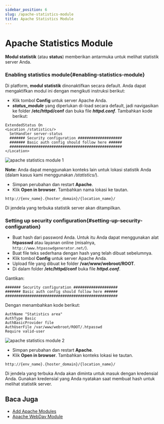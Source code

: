 ```yaml
---
sidebar_position: 6
slug: /apache-statistics-module
title: Apache Statistics Module
---
```

# Apache Statistics Module

**Modul statistik** (atau **status**) memberikan antarmuka untuk melihat statistik server Anda.

### Enabling statistics module{#enabling-statistics-module}

Di platform, **modul statistik** dinonaktifkan secara default. Anda dapat mengaktifkan modul ini dengan mengikuti instruksi berikut:

  * Klik tombol **Config** untuk server Apache Anda.
  * _**status_module**_ yang diperlukan di-load secara default, jadi navigasikan ke folder **/etc/httpd/conf** dan buka file _**httpd.conf**_. Tambahkan kode berikut:

```nginx
ExtendedStatus On
<Location /statistics/>
  SetHandler server-status
  ####### Security configuration ####################
  ####### Basic auth config should follow here ######
  ###################################################
</Location>
```

![apache statistics module 1](https://assets.dewacloud.com/dewacloud-docs/php/php-app-servers/apache-php/apache-statistics-module/1.png)

**Note:** Anda dapat menggunakan konteks lain untuk lokasi statistik Anda (dalam kasus kami menggunakan _/statistics/_).

  * Simpan perubahan dan restart **Apache**.
  * Klik **Open in browser**. Tambahkan nama lokasi ke tautan.  
```
http://{env_name}.{hoster_domain}/{location_name}/
```

Di jendela yang terbuka statistik server akan ditampilkan.

### Setting up security configuration{#setting-up-security-configuration}

  * Buat hash dari password Anda. Untuk itu Anda dapat menggunakan alat **htpasswd** atau layanan online (misalnya, `http://www.htpasswdgenerator.net/`).
  * Buat file teks sederhana dengan hash yang telah dibuat sebelumnya.
  * Klik tombol **Config** untuk server Apache Anda.
  * Upload file yang dibuat ke folder **/var/www/webroot/ROOT**.
  * Di dalam folder **/etc/httpd/conf** buka file _**httpd.conf**_.

Gantikan:

```
####### Security configuration ####################
####### Basic auth config should follow here ######
###################################################
```

Dengan menambahkan kode berikut:

```
AuthName "Statistics area"
AuthType Basic
AuthBasicProvider file
AuthUserFile /var/www/webroot/ROOT/.htpasswd
Require valid-user
```

![apache statistics module 2](https://assets.dewacloud.com/dewacloud-docs/php/php-app-servers/apache-php/apache-statistics-module/2.png)

  * Simpan perubahan dan restart **Apache**.
  * Klik **Open in browser**. Tambahkan konteks lokasi ke tautan.  
```
http://{env_name}.{hoster_domain}/{location_name}/
```

Di jendela yang terbuka Anda akan diminta untuk masuk dengan kredensial Anda. Gunakan kredensial yang Anda nyatakan saat membuat hash untuk melihat statistik server.

## Baca Juga

  * [Add Apache Modules](<https://docs.dewacloud.com/docs/add-apache-modules/>)
  * [Apache WebDav Module](<https://docs.dewacloud.com/docs/apache-webdav-module/>)